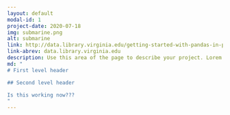 ```yaml
---
layout: default
modal-id: 1
project-date: 2020-07-18
img: submarine.png
alt: submarine
link: http://data.library.virginia.edu/getting-started-with-pandas-in-python/
link-abrev: data.library.virginia.edu
description: Use this area of the page to describe your project. Lorem ipsum dolor sit amet, consectetur adipisicing elit. Mollitia neque assumenda ipsam nihil, molestias magnam, recusandae quos quis inventore quisquam velit asperiores, vitae? Reprehenderit soluta, eos quod consequuntur itaque. Nam. Have changes been made yet?
md: "
# First level header

## Second level header

Is this working now???
"
---
```

